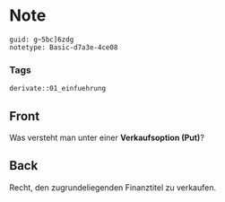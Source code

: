 # Note
```
guid: g~5bc]6zdg
notetype: Basic-d7a3e-4ce08
```

### Tags
```
derivate::01_einfuehrung
```

## Front
Was versteht man unter einer <b>Verkaufsoption (Put)</b>?

## Back
Recht, den zugrundeliegenden Finanztitel zu verkaufen.
